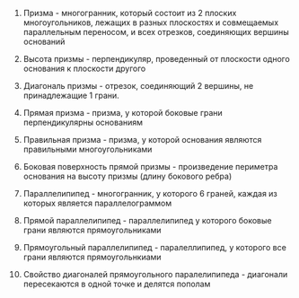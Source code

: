 1) Призма - многогранник, который состоит из 2 плоских многоугольников, лежащих в разных плоскостях и совмещаемых параллельным переносом, и всех отрезков, соединяющих вершины оснований

2) Высота призмы - перпендикуляр, проведенный от плоскости одного основания к плоскости другого

3) Диагональ призмы - отрезок, соединяющий 2 вершины, не принадлежащие 1 грани.

4) Прямая призма - призма, у которой боковые грани перпендикулярны основаниям

5) Правильная призма - призма, у которой основания являются правильными многоугольниками

6) Боковая поверхность прямой призмы - произведение периметра основания на высоту призмы (длину бокового ребра)

7) Параллелипипед - многогранник, у которого 6 граней, каждая из которых является параллелограммом

8) Прямой параллелипипед - параллелипипед у которого боковые грани являются прямоугольниками

9) Прямоугольный параллелипипед - паралеллипипед, у которого все грани являются прямоугольнкиами

10) Свойство диагоналей прямоугольного паралелипипеда - диагонали пересекаются в одной точке и делятся пополам